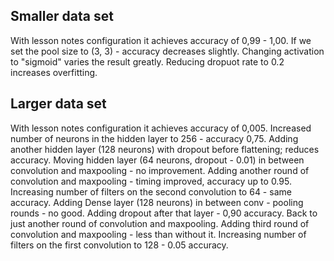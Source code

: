 ## Smaller data set

With lesson notes configuration it achieves accuracy of 0,99 - 1,00.
If we set the pool size to (3, 3) - accuracy decreases slightly.
Changing activation to "sigmoid" varies the result greatly.
Reducing dropuot rate to 0.2 increases overfitting.

## Larger data set

With lesson notes configuration it achieves accuracy of 0,005.
Increased number of neurons in the hidden layer to 256 - accuracy 0,75.
Adding another hidden layer (128 neurons) with dropout before flattening; reduces accuracy.
Moving hidden layer (64 neurons, dropout - 0.01) in between convolution and maxpooling - no improvement.
Adding another round of convolution and maxpooling - timing improved, accuracy up to 0.95.
Increasing number of filters on the second convolution to 64 - same accuracy.
Adding Dense layer (128 neurons) in between conv - pooling rounds - no good.
Adding dropout after that layer - 0,90 accuracy. Back to just another round of convolution and maxpooling.
Adding third round of convolution and maxpooling - less than without it.
Increasing number of filters on the first convolution to 128 - 0.05 accuracy.